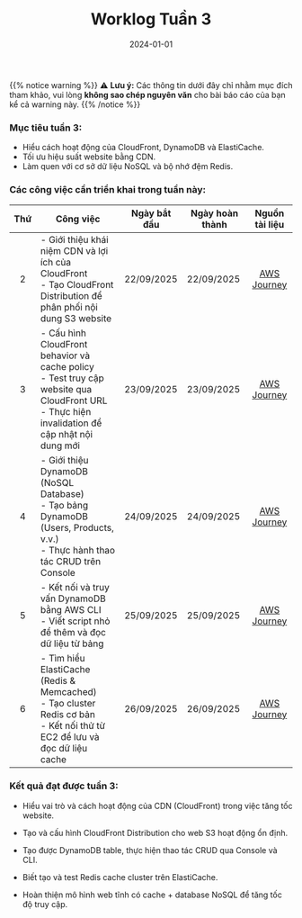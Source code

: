 ﻿---
title: "Worklog Tuần 3"
date: "2024-01-01"
weight: 1
chapter: false
pre: " <b> 1.3. </b> "
---
{{% notice warning %}}
⚠️ **Lưu ý:** Các thông tin dưới đây chỉ nhằm mục đích tham khảo, vui lòng **không sao chép nguyên văn** cho bài báo cáo của bạn kể cả warning này.
{{% /notice %}}


### Mục tiêu tuần 3:

* Hiểu cách hoạt động của CloudFront, DynamoDB và ElastiCache.
* Tối ưu hiệu suất website bằng CDN.
* Làm quen với cơ sở dữ liệu NoSQL và bộ nhớ đệm Redis.

### Các công việc cần triển khai trong tuần này:
| Thứ | Công việc                                                                                                                                                                                   | Ngày bắt đầu | Ngày hoàn thành | Nguồn tài liệu                            |
| :-: | ------------------------------------------------------------------------------------------------------------------------------------------------------------------------------------------- | ------------ | --------------- | :--------: |
| 2   | - Giới thiệu khái niệm CDN và lợi ích của CloudFront <br> - Tạo CloudFront Distribution để phân phối nội dung S3 website                                                                     | 22/09/2025   | 22/09/2025      | [AWS Journey](https://cloudjourney.awsstudygroup.com/) |
| 3   | - Cấu hình CloudFront behavior và cache policy <br> - Test truy cập website qua CloudFront URL <br> - Thực hiện invalidation để cập nhật nội dung mới                                        | 23/09/2025   | 23/09/2025      | [AWS Journey](https://cloudjourney.awsstudygroup.com/) |
| 4   | - Giới thiệu DynamoDB (NoSQL Database) <br> - Tạo bảng DynamoDB (Users, Products, v.v.) <br> - Thực hành thao tác CRUD trên Console                                                          | 24/09/2025   | 24/09/2025      | [AWS Journey](https://cloudjourney.awsstudygroup.com/) |
| 5   | - Kết nối và truy vấn DynamoDB bằng AWS CLI <br> - Viết script nhỏ để thêm và đọc dữ liệu từ bảng                                                                                          | 25/09/2025   | 25/09/2025      | [AWS Journey](https://cloudjourney.awsstudygroup.com/) |
| 6   | - Tìm hiểu ElastiCache (Redis & Memcached) <br> - Tạo cluster Redis cơ bản <br> - Kết nối thử từ EC2 để lưu và đọc dữ liệu cache                                                           | 26/09/2025   | 26/09/2025      | [AWS Journey](https://cloudjourney.awsstudygroup.com/) |

### Kết quả đạt được tuần 3:

* Hiểu vai trò và cách hoạt động của CDN (CloudFront) trong việc tăng tốc website.

* Tạo và cấu hình CloudFront Distribution cho web S3 hoạt động ổn định.

* Tạo được DynamoDB table, thực hiện thao tác CRUD qua Console và CLI.

* Biết tạo và test Redis cache cluster trên ElastiCache.

* Hoàn thiện mô hình web tĩnh có cache + database NoSQL để tăng tốc độ truy cập.




